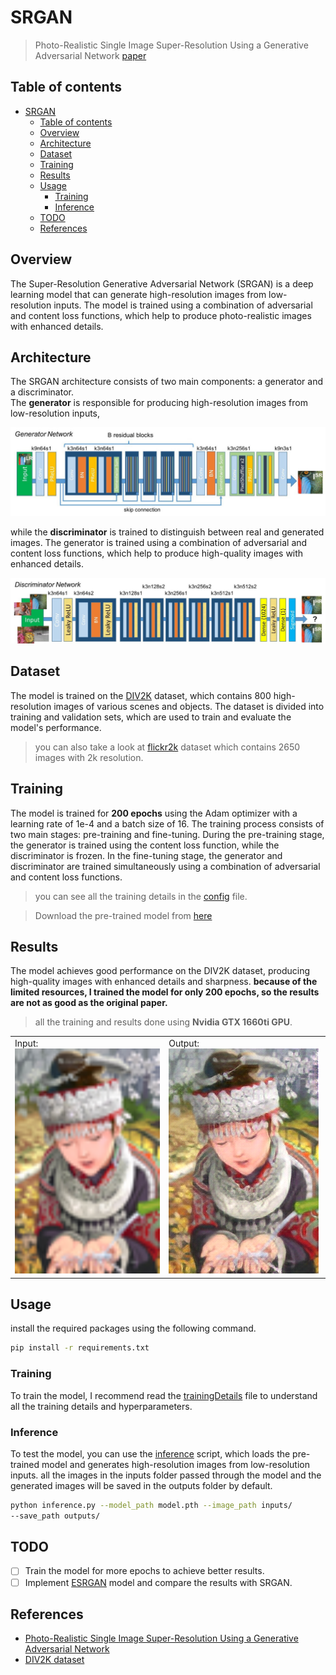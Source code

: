 # SRGAN

> Photo-Realistic Single Image Super-Resolution Using a Generative Adversarial Network [paper](https://arxiv.org/abs/1609.04802)

## Table of contents
- [SRGAN](#srgan)
  - [Table of contents](#table-of-contents)
  - [Overview](#overview)
  - [Architecture](#architecture)
  - [Dataset](#dataset)
  - [Training](#training)
  - [Results](#results)
  - [Usage](#usage)
    - [Training](#training-1)
    - [Inference](#inference)
  - [TODO](#todo)
  - [References](#references)


## Overview
The Super-Resolution Generative Adversarial Network (SRGAN) is a deep learning model that can generate high-resolution images from low-resolution inputs. The model is trained using a combination of adversarial and content loss functions, which help to produce photo-realistic images with enhanced details.

## Architecture
The SRGAN architecture consists of two main components: a generator and a discriminator.
<br>
The **generator** is responsible for producing high-resolution images from low-resolution inputs,

![generator](generator_arc.jpg)

 while the **discriminator** is trained to distinguish between real and generated images. The generator is trained using a combination of adversarial and content loss functions, which help to produce high-quality images with enhanced details.

![discriminator](discriminator_arc.jpg)

## Dataset
The model is trained on the [DIV2K](https://data.vision.ee.ethz.ch/cvl/DIV2K/) dataset, which contains 800 high-resolution images of various scenes and objects. The dataset is divided into training and validation sets, which are used to train and evaluate the model's performance.

> you can also take a look at [flickr2k](https://www.kaggle.com/datasets/daehoyang/flickr2k) dataset which contains 2650 images with 2k resolution.

## Training
The model is trained for **200 epochs** using the Adam optimizer with a learning rate of 1e-4 and a batch size of 16. The training process consists of two main stages: pre-training and fine-tuning. During the pre-training stage, the generator is trained using the content loss function, while the discriminator is frozen. In the fine-tuning stage, the generator and discriminator are trained simultaneously using a combination of adversarial and content loss functions. 
> you can see all the training details in the [config](config/base.yaml) file.

> Download the pre-trained model from [here](SRGAN.pth)

## Results
The model achieves good performance on the DIV2K dataset, producing high-quality images with enhanced details and sharpness. **because of the limited resources, I trained the model for only 200 epochs, so the results are not as good as the original paper.**

> all the training and results done using **Nvidia GTX 1660ti GPU**.
<table>
  <tr>
    <td>
    Input:
    <img width="240" height="360" src="inputs/comic.png" />
    </td>
    <td>
    Output:
    <img width="240" height="360" src="outputs/comic_generated.png" />
    </td>
  </tr>
</table>

## Usage
install the required packages using the following command.
```bash
pip install -r requirements.txt
```

### Training
To train the model, I recommend read the [trainingDetails](trainingDetails.md) file to understand all the training details and hyperparameters.


### Inference
To test the model, you can use the [inference](inference.py) script, which loads the pre-trained model and generates high-resolution images from low-resolution inputs.
all the images in the inputs folder passed through the model and the generated images will be saved in the outputs folder by default.
    
```bash
python inference.py --model_path model.pth --image_path inputs/
--save_path outputs/
```

## TODO
- [ ] Train the model for more epochs to achieve better results.
- [ ] Implement [ESRGAN](https://arxiv.org/abs/1809.00219) model and compare the results with SRGAN.

## References
- [Photo-Realistic Single Image Super-Resolution Using a Generative Adversarial Network](https://arxiv.org/abs/1609.04802)
- [DIV2K dataset](https://data.vision.ee.ethz.ch/cvl/DIV2K/)